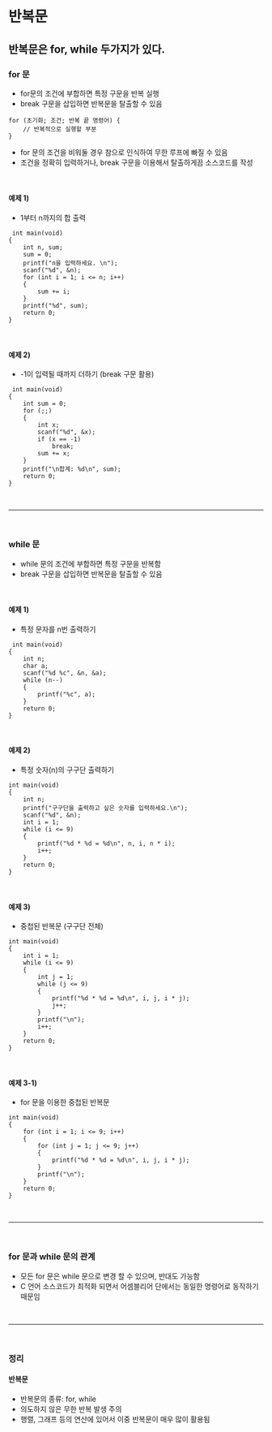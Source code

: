 # 반복문

## 반복문은 for, while 두가지가 있다.

### for 문

- for문의 조건에 부합하면 특정 구문을 반복 실행
- break 구문을 삽입하면 반복문을 탈출할 수 있음

```
for (초기화; 조건; 반복 끝 명령어) {
	// 반복적으로 실행할 부분
}
```
-	for 문의 조건을 비워둘 경우 참으로 인식하여 무한 루프에 빠질 수 있음
- 	조건을 정확히 입력하거나, break 구문을 이용해서 탈출하게끔 소스코드를 작성

<br>

#### 예제 1)

- 1부터 n까지의 합 출력

```
 int main(void)
{
    int n, sum;
    sum = 0;
    printf("n을 입력하세요. \n");
    scanf("%d", &n);
    for (int i = 1; i <= n; i++)
    {
        sum += i;
    }
    printf("%d", sum);
    return 0;
} 
```

<br>

#### 예제 2)

- -1이 입력될 때까지 더하기 (break 구문 활용)

```
 int main(void)
{
    int sum = 0;
    for (;;)
    {
        int x;
        scanf("%d", &x);
        if (x == -1)
            break;
        sum += x;
    }
    printf("\n합계: %d\n", sum);
    return 0;
} 
```

<br>

---

<br>

### while 문

- while 문의 조건에 부합하면 특정 구문을 반복함
- break 구문을 삽입하면 반복문을 탈출할 수 있음

<br>

#### 예제 1)

- 특정 문자를 n번 출력하기

```
 int main(void)
{
    int n;
    char a;
    scanf("%d %c", &n, &a);
    while (n--)
    {
        printf("%c", a);
    }
    return 0;
} 
```

<br>

#### 예제 2)

- 특정 숫자(n)의 구구단 출력하기

```
int main(void)
{
    int n;
    printf("구구단을 출력하고 싶은 숫자를 입력하세요.\n");
    scanf("%d", &n);
    int i = 1;
    while (i <= 9)
    {
        printf("%d * %d = %d\n", n, i, n * i);
        i++;
    }
    return 0;
} 
```

<br>

#### 예제 3)

- 중첩된 반복문 (구구단 전체)

```
int main(void)
{
    int i = 1;
    while (i <= 9)
    {
        int j = 1;
        while (j <= 9)
        {
            printf("%d * %d = %d\n", i, j, i * j);
            j++;
        }
        printf("\n");
        i++;
    }
    return 0;
}
```

<br>

#### 예제 3-1)

- for 문을 이용한 중첩된 반복문

```
int main(void)
{
    for (int i = 1; i <= 9; i++)
    {
        for (int j = 1; j <= 9; j++)
        {
            printf("%d * %d = %d\n", i, j, i * j);
        }
        printf("\n");
    }
    return 0;
}
```

<br>

---

<br>

### for 문과 while 문의 관계

- 모든 for 문은 while 문으로 변경 할 수 있으며, 반대도 가능함
- C 언어 소스코드가 최적화 되면서 어셈블리어 단에서는 동일한 명령어로 동작하기 때문임

<br>

---

<br>

### 정리

#### 반복문

- 반복문의 종류: for, while
- 의도하지 않은 무한 반복 발생 주의
- 행렬, 그래프 등의 연산에 있어서 이중 반복문이 매우 많이 활용됨
